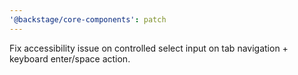 ```yaml
---
'@backstage/core-components': patch
---
```


Fix accessibility issue on controlled select input on tab navigation + keyboard enter/space action.
